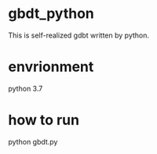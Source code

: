 # gbdt_python
This is self-realized gdbt written by python.

# envrionment
python 3.7

# how to run
python gbdt.py
